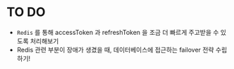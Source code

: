 # TO DO
- `Redis` 를 통해 accessToken 과  refreshToken 을 조금 더 빠르게 주고받을 수 있도록 처리해보기
- Redis 관련 부분이 장애가 생겼을 때, 데이터베이스에 접근하는 failover 전략 수립하기!
